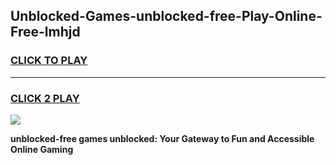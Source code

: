 
## Unblocked-Games-unblocked-free-Play-Online-Free-lmhjd
<h3>
<a href="https://premium76.site?title=unblocked-free&ref=26A">CLICK TO PLAY</a></h3>
<hr>

<h3>
<a href="https://premium76.site?title=unblocked-free&ref=26A">CLICK 2 PLAY</a>
  
</h3>

<a href="https://premium76.site?title=unblocked-free&ref=26A"><img src="https://clearcache.store/games.png"></a>


**unblocked-free games unblocked: Your Gateway to Fun and Accessible Online Gaming**
